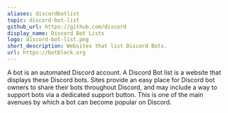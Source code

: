 ```yaml
---
aliases: discordbotlist
topic: discord-bot-list
github_url: https://github.com/discord
display_name: Discord Bot Lists
logo: discord-bot-list.png
short_description: Websites that list Discord Bots.
url: https://botblock.org
---
```

A bot is an automated Discord account. A Discord Bot list is a website that displays these Discord bots. Sites provide an easy place for Discord bot owners to share their bots throughout Discord, and may include a way to support bots via a dedicated support button. This is one of the main avenues by which a bot can become popular on Discord.

